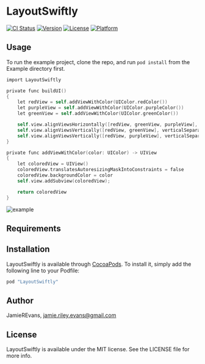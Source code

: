 # LayoutSwiftly

[![CI Status](http://img.shields.io/travis/JamieREvans/LayoutSwiftly.svg?style=flat)](https://travis-ci.org/JamieREvans/LayoutSwiftly)
[![Version](https://img.shields.io/cocoapods/v/LayoutSwiftly.svg?style=flat)](http://cocoapods.org/pods/LayoutSwiftly)
[![License](https://img.shields.io/cocoapods/l/LayoutSwiftly.svg?style=flat)](http://cocoapods.org/pods/LayoutSwiftly)
[![Platform](https://img.shields.io/badge/platform-iOS-red.svg?style=flat)](http://cocoapods.org/pods/LayoutSwiftly)

## Usage

To run the example project, clone the repo, and run `pod install` from the Example directory first.

``` objective-c
import LayoutSwiftly

private func buildUI()
{
    let redView = self.addViewWithColor(UIColor.redColor())
    let purpleView = self.addViewWithColor(UIColor.purpleColor())
    let greenView = self.addViewWithColor(UIColor.greenColor())

    self.view.alignViewsHorizontally([redView, greenView, purpleView], horizontalSeparations: [50.0, 50.0, -20.0, 20.0], widths: [50.0, 30.0, 0.0])
    self.view.alignViewsVertically([redView, greenView], verticalSeparations: [150.0, 20.0], heights: [50.0, 100.0])
    self.view.alignViewsVertically([redView, purpleView], verticalSeparations: [10.0], heights: [0.0, 50.0])
}

private func addViewWithColor(color: UIColor) -> UIView
{
    let coloredView = UIView()
    coloredView.translatesAutoresizingMaskIntoConstraints = false
    coloredView.backgroundColor = color
    self.view.addSubview(coloredView);

    return coloredView
}
```

![example](http://i.imgur.com/FGt9lbC.png, "Example from code")

## Requirements

## Installation

LayoutSwiftly is available through [CocoaPods](http://cocoapods.org). To install
it, simply add the following line to your Podfile:

```ruby
pod "LayoutSwiftly"
```

## Author

JamieREvans, jamie.riley.evans@gmail.com

## License

LayoutSwiftly is available under the MIT license. See the LICENSE file for more info.
